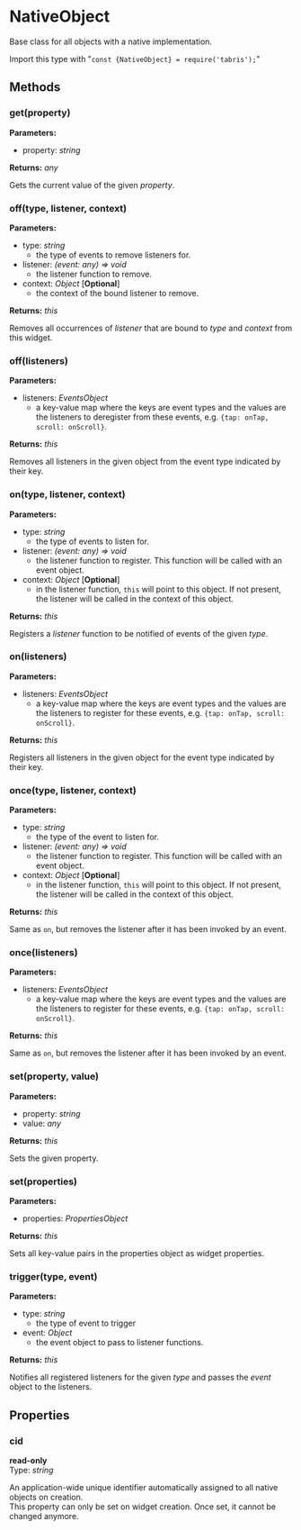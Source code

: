 ---
---
# NativeObject

Base class for all objects with a native implementation.

Import this type with "`const {NativeObject} = require('tabris');`"

## Methods

### get(property)


**Parameters:** 

- property: *string*

**Returns:** *any*

Gets the current value of the given *property*.

### off(type, listener, context)


**Parameters:** 

- type: *string*
  - the type of events to remove listeners for.
- listener: *(event: any) => void*
  - the listener function to remove.
- context: *Object* [**Optional**]
  - the context of the bound listener to remove.

**Returns:** *this*

Removes all occurrences of *listener* that are bound to *type* and *context* from this widget.

### off(listeners)


**Parameters:** 

- listeners: *EventsObject*
  - a key-value map where the keys are event types and the values are the listeners to deregister from these events, e.g. `{tap: onTap, scroll: onScroll}`.

**Returns:** *this*

Removes all listeners in the given object from the event type indicated by their key.

### on(type, listener, context)


**Parameters:** 

- type: *string*
  - the type of events to listen for.
- listener: *(event: any) => void*
  - the listener function to register. This function will be called with an event object.
- context: *Object* [**Optional**]
  - in the listener function, `this` will point to this object. If not present, the listener will be called in the context of this object.

**Returns:** *this*

Registers a *listener* function to be notified of events of the given *type*.

### on(listeners)


**Parameters:** 

- listeners: *EventsObject*
  - a key-value map where the keys are event types and the values are the listeners to register for these events, e.g. `{tap: onTap, scroll: onScroll}`.

**Returns:** *this*

Registers all listeners in the given object for the event type indicated by their key.

### once(type, listener, context)


**Parameters:** 

- type: *string*
  - the type of the event to listen for.
- listener: *(event: any) => void*
  - the listener function to register. This function will be called with an event object.
- context: *Object* [**Optional**]
  - in the listener function, `this` will point to this object. If not present, the listener will be called in the context of this object.

**Returns:** *this*

Same as `on`, but removes the listener after it has been invoked by an event.

### once(listeners)


**Parameters:** 

- listeners: *EventsObject*
  - a key-value map where the keys are event types and the values are the listeners to register for these events, e.g. `{tap: onTap, scroll: onScroll}`.

**Returns:** *this*

Same as `on`, but removes the listener after it has been invoked by an event.

### set(property, value)


**Parameters:** 

- property: *string*
- value: *any*

**Returns:** *this*

Sets the given property.

### set(properties)


**Parameters:** 

- properties: *PropertiesObject*

**Returns:** *this*

Sets all key-value pairs in the properties object as widget properties.

### trigger(type, event)


**Parameters:** 

- type: *string*
  - the type of event to trigger
- event: *Object*
  - the event object to pass to listener functions.

**Returns:** *this*

Notifies all registered listeners for the given *type* and passes the *event* object to the listeners.


## Properties

### cid


**read-only**<br/>
Type: *string*

An application-wide unique identifier automatically assigned to all native objects on creation.<br/>This property can only be set on widget creation. Once set, it cannot be changed anymore.

